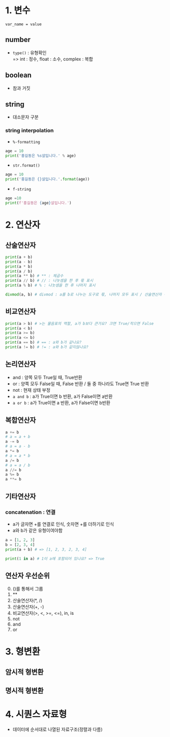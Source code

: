 # 1. 변수
`var_name = value`
## number
- `type()` : 유형확인\
=> int : 정수, float : 소수, complex : 복합
## boolean
- 참과 거짓
## string
- 대소문자 구분
### string interpolation
- `%-formatting`
```python
age = 10
print('홍길동은 %s살입니다.' % age)
```
- `str.format()`
```python
age = 10
print('홍길동은 {}살입니다.'.format(age))
```
- `f-string`
```python
age =10
print(f'홍길동은 {age}살입니다.')
```

# 2. 연산자
## 산술연산자
```python
print(a + b)
print(a - b)
print(a * b)
print(a / b)
print(a ** b) # ** : 제곱수
print(a // b) # // : 나눗셈을 한 후 몫 표시
print(a % b) # % : 나눗셈을 한 후 나머지 표시

divmod(a, b) # divmod : a를 b로 나누는 도구로 몫, 나머지 모두 표시 / 산술연산자 아님
```
## 비교연산자
```python
print(a > b) # >는 물음표의 역할, a가 b보다 큰가요? 크면 True/작으면 False
print(a < b)
print(a >= b)
print(a <= b)
print(a == b) # == : a와 b가 같나요?
print(a != b) # != : a와 b가 같지않나요?
```
## 논리연산자
- and : 양쪽 모두 True일 때, True반환
- or : 양쪽 모두 False일 때, False 반환 / 둘 중 하나라도 True면 True 반환
- not : 현재 상태 부정
- `a and b` : a가 True이면 b 반환, a가 False이면 a반환
- `a or b` : a가 True이면 a 반환, a가 False이면 b반환
## 복합연산자
```python
a += b
# a = a + b
a -= b
# a = a - b
a *= b
# a = a * b
a /= b
# a = a / b
a //= b
a %= b
a **= b
```
## 기타연산자
### concatenation : 연결
- a가 글자면 +를 연결로 인식, 숫자면 +를 더하기로 인식
- a와 b가 같은 유형이여야함
```python
a = [1, 2, 3]
b = [2, 3, 4]
print(a + b) # => [1, 2, 3, 2, 3, 4]

print(1 in a) # 1이 a에 포함되어 있나요? => True
```
## 연산자 우선순위
0. ()를 통해서 그룹
1. **
2. 산술연산자(*, /)
3. 산술연산자(+, -)
4. 비교연산자(>, <, >=, <=), in, is
5. not
6. and
7. or

# 3. 형변환
## 암시적 형변환
## 명시적 형변환

# 4. 시퀀스 자료형
- 데이터에 순서대로 나열된 자료구조(정렬과 다름)
